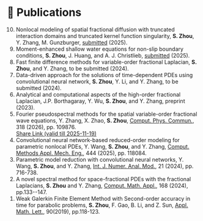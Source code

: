 
# 📝 Publications

<ol reversed>
<li>Nonlocal modeling of spatial fractional diffusion with truncated interaction domains and truncated kernel function singularity, <b>S. Zhou</b>, Y. Zhang, M. Gunzburger, <a href="https://doi.org/10.48550/arXiv.2509.16315">submitted</a> (2025).</li>

<li>Moment-enhanced shallow water equations for non-slip boundary conditions, <b>S. Zhou</b>, J. Huang, and A. J. Christlieb, <a href="https://arxiv.org/abs/2506.14785">submitted</a> (2025).</li>

<li>Fast finite difference methods for variable-order fractional Laplacian, <b>S. Zhou</b>, and Y. Zhang, to be submitted (2024).</li>

<li>Data-driven approach for the solutions of time-dependent PDEs using convolutional neural network, <b>S. Zhou</b>, Y. Li, and Y. Zhang, to be submitted (2024).</li>

<li>Analytical and computational aspects of the high-order fractional Laplacian, J.P. Borthagaray, Y. Wu, <b>S. Zhou</b>, and Y. Zhang, preprint (2023).</li>

<li>Fourier pseudospectral methods for the spatial variable-order fractional wave equations, Y. Zhang, X. Zhao, <b>S. Zhou</b>, <a href="https://doi.org/10.1016/j.cpc.2025.109876">Comput. Phys. Commun.</a>, 318 (2026), pp. 109876.</li> <a href="https://authors.elsevier.com/c/1lsO02OInvdOD">Share Link (valid till 2025-11-19)</a>

<li>Convolutional neural network-based reduced-order modeling for parametric nonlocal PDEs, Y. Wang, <b>S. Zhou</b>, and Y. Zhang, <a href="https://www.sciencedirect.com/science/article/pii/S0045782525003561">Comput. Methods Appl. Mech. Eng.</a>, 444 (2025), pp. 118084.</li>

<li>Parametric model reduction with convolutional neural networks, Y. Wang, <b>S. Zhou</b>, and Y. Zhang, <a href="https://www.math.ualberta.ca/ijnam/Volume-21-2024/No-5-24/2024-05-06.pdf">Int. J. Numer. Anal. Mod.</a>, 21 (2024), pp. 716-738.</li>

<li>A novel spectral method for space-fractional PDEs with the fractional Laplacians, <b>S. Zhou</b> and Y. Zhang, <a href="https://www.sciencedirect.com/science/article/pii/S0898122124002621">Comput. Math. Appl.</a>, 168 (2024), pp.133--147.</li>

<li>Weak Galerkin Finite Element Method with Second-order accuracy in time for parabolic problems, <b>S. Zhou</b>, F. Gao, B. Li, and Z. Sun, <a href="https://www.sciencedirect.com/science/article/pii/S089396591830363X">Appl. Math. Lett.</a>, 90(2019), pp.118-123.</li>
</ol>